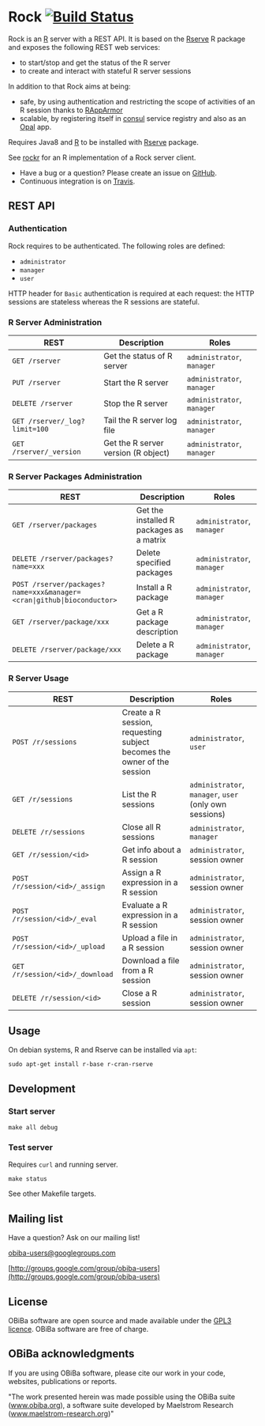 # Rock [![Build Status](https://travis-ci.com/obiba/rock.svg?branch=master)](https://travis-ci.com/obiba/rock)

Rock is an [R](http://www.r-project.org/) server with a REST API. It is based on the [Rserve](http://rforge.net/Rserve/) R package and exposes the following REST web services:

* to start/stop and get the status of the R server
* to create and interact with stateful R server sessions

In addition to that Rock aims at being:

* safe, by using authentication and restricting the scope of activities of an R session thanks to [RAppArmor](https://cran.r-project.org/package=RAppArmor)
* scalable, by registering itself in [consul](https://www.consul.io/) service registry and also as an [Opal](https://github.com/obiba/opal) app.

Requires Java8 and [R](http://www.r-project.org/) to be installed with [Rserve](http://rforge.net/Rserve/) package.

See [rockr](https://github.com/obiba/rockr) for an R implementation of a Rock server client.

* Have a bug or a question? Please create an issue on [GitHub](https://github.com/obiba/rock/issues).
* Continuous integration is on [Travis](https://travis-ci.com/obiba/rock).

## REST API

### Authentication

Rock requires to be authenticated. The following roles are defined:

* `administrator`
* `manager`
* `user`

HTTP header for `Basic` authentication is required at each request: the HTTP sessions are stateless whereas the R sessions 
are stateful.

### R Server Administration

| REST             | Description                | Roles
| ---------------- | -------------------------- | -------
| `GET /rserver`   | Get the status of R server | `administrator`, `manager`
| `PUT /rserver`   | Start the R server         | `administrator`, `manager`
| `DELETE /rserver`| Stop the R server          | `administrator`, `manager`
| `GET /rserver/_log?limit=100`   | Tail the R server log file          | `administrator`, `manager`
| `GET /rserver/_version`         | Get the R server version (R object) | `administrator`, `manager`

### R Server Packages Administration

| REST             | Description                | Roles
| ---------------- | -------------------------- | -------
| `GET /rserver/packages`               | Get the installed R packages as a matrix | `administrator`, `manager`
| `DELETE /rserver/packages?name=xxx`   | Delete specified packages                | `administrator`, `manager`
| `POST /rserver/packages?name=xxx&manager=<cran\|github\|bioconductor>` | Install a R package | `administrator`, `manager`
| `GET /rserver/package/xxx`            | Get a R package description              | `administrator`, `manager`
| `DELETE /rserver/package/xxx`         | Delete a R package                       | `administrator`, `manager`

### R Server Usage

| REST             | Description                | Roles
| ---------------- | -------------------------- | -----------------
| `POST /r/sessions`             | Create a R session, requesting subject becomes the owner of the session | `administrator`, `user`
| `GET /r/sessions`              | List the R sessions                    | `administrator`, `manager`, `user` (only own sessions)
| `DELETE /r/sessions`           | Close all R sessions                   | `administrator`, `manager`
| `GET /r/session/<id>`          | Get info about a R session             | `administrator`, session owner
| `POST /r/session/<id>/_assign` | Assign a R expression in a R session   | `administrator`, session owner
| `POST /r/session/<id>/_eval`   | Evaluate a R expression in a R session | `administrator`, session owner
| `POST /r/session/<id>/_upload` | Upload a file in a R session           | `administrator`, session owner
| `GET /r/session/<id>/_download`| Download a file from a R session       | `administrator`, session owner
| `DELETE /r/session/<id>`       | Close a R session                      | `administrator`, session owner

## Usage

On debian systems, R and Rserve can be installed via `apt`:

```
sudo apt-get install r-base r-cran-rserve
```

## Development

### Start server

```
make all debug
```

### Test server

Requires `curl` and running server.

```
make status
```

See other Makefile targets.

## Mailing list

Have a question? Ask on our mailing list!

obiba-users@googlegroups.com

[http://groups.google.com/group/obiba-users](http://groups.google.com/group/obiba-users)

## License

OBiBa software are open source and made available under the [GPL3 licence](http://www.obiba.org/pages/license/). OBiBa software are free of charge.

## OBiBa acknowledgments

If you are using OBiBa software, please cite our work in your code, websites, publications or reports.

"The work presented herein was made possible using the OBiBa suite (www.obiba.org), a  software suite developed by Maelstrom Research (www.maelstrom-research.org)"
